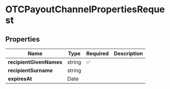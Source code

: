 # OTCPayoutChannelPropertiesRequest



## Properties

Name | Type | Required | Description
------------ | ------------- | ------------- | -------------
**recipientGivenNames** | string | ✅ | 
**recipientSurname** | string |  | 
**expiresAt** | Date |  | 


